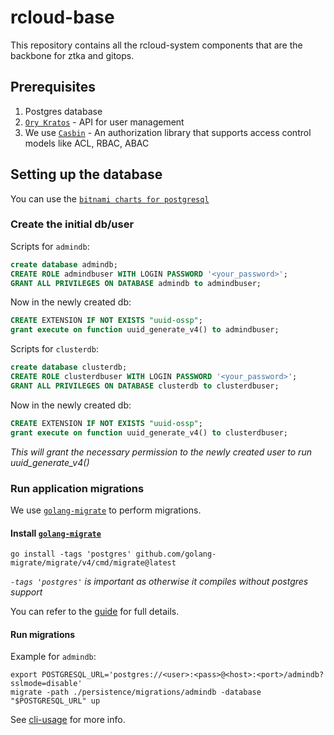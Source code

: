 # rcloud-base
This repository contains all the rcloud-system components that are the backbone for ztka and gitops.

## Prerequisites 
1) Postgres database
2) [`Ory Kratos`](https://www.ory.sh/kratos) - API for user management
3) We use [`Casbin`](https://casbin.org) - An authorization library that supports access control models like ACL, RBAC, ABAC

## Setting up the database
You can use the [`bitnami charts for postgresql`](https://github.com/bitnami/charts/tree/master/bitnami/postgresql/#installing-the-chart)

### Create the initial db/user

Scripts for `admindb`:

``` sql
create database admindb;
CREATE ROLE admindbuser WITH LOGIN PASSWORD '<your_password>';
GRANT ALL PRIVILEGES ON DATABASE admindb to admindbuser;
```

Now in the newly created db:

``` sql
CREATE EXTENSION IF NOT EXISTS "uuid-ossp";
grant execute on function uuid_generate_v4() to admindbuser;
```

Scripts for `clusterdb`:

``` sql
create database clusterdb;
CREATE ROLE clusterdbuser WITH LOGIN PASSWORD '<your_password>';
GRANT ALL PRIVILEGES ON DATABASE clusterdb to clusterdbuser;
```

Now in the newly created db:

``` sql
CREATE EXTENSION IF NOT EXISTS "uuid-ossp";
grant execute on function uuid_generate_v4() to clusterdbuser;
```


*This will grant the necessary permission to the newly created user to run uuid_generate_v4()*

### Run application migrations

We use [`golang-migrate`](https://github.com/golang-migrate/migrate) to perform migrations.

#### Install [`golang-migrate`](https://github.com/golang-migrate/migrate)

``` shell
go install -tags 'postgres' github.com/golang-migrate/migrate/v4/cmd/migrate@latest
```

*`-tags 'postgres'` is important as otherwise it compiles without postgres support*

You can refer to the [guide](https://github.com/golang-migrate/migrate/tree/master/cmd/migrate) for full details.

#### Run migrations

Example for `admindb`:

``` shell
export POSTGRESQL_URL='postgres://<user>:<pass>@<host>:<port>/admindb?sslmode=disable'
migrate -path ./persistence/migrations/admindb -database "$POSTGRESQL_URL" up
```

See [cli-usage](https://github.com/golang-migrate/migrate#cli-usage) for more info.
